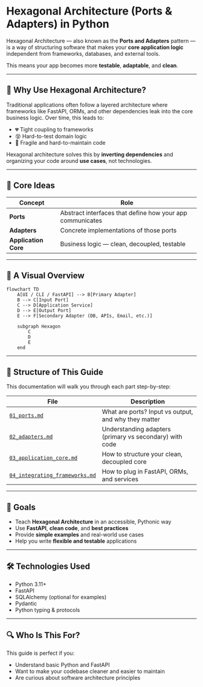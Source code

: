 # Hexagonal Architecture (Ports & Adapters) in Python

Hexagonal Architecture — also known as the **Ports and Adapters** pattern — is a way of structuring software that makes your **core application logic** independent from frameworks, databases, and external tools.

This means your app becomes more **testable**, **adaptable**, and **clean**.

---

## 🌟 Why Use Hexagonal Architecture?

Traditional applications often follow a layered architecture where frameworks like FastAPI, ORMs, and other dependencies leak into the core business logic. Over time, this leads to:

- 💔 Tight coupling to frameworks  
- 😵 Hard-to-test domain logic  
- 🚫 Fragile and hard-to-maintain code  

Hexagonal architecture solves this by **inverting dependencies** and organizing your code around **use cases**, not technologies.

---

## 🧠 Core Ideas

| Concept               | Role                                                      |
|-----------------------|-----------------------------------------------------------|
| **Ports**             | Abstract interfaces that define how your app communicates |
| **Adapters**          | Concrete implementations of those ports                   |
| **Application Core**  | Business logic — clean, decoupled, testable               |

---

## 🔌 A Visual Overview

```mermaid
flowchart TD
    A[UI / CLI / FastAPI] --> B[Primary Adapter]
    B --> C[Input Port]
    C --> D[Application Service]
    D --> E[Output Port]
    E --> F[Secondary Adapter (DB, APIs, Email, etc.)]

    subgraph Hexagon
        C
        D
        E
    end
```

---

## 🧩 Structure of This Guide

This documentation will walk you through each part step-by-step:

| File                                                             | Description                                             |
| ---------------------------------------------------------------- | ------------------------------------------------------- |
| [`01_ports.md`](./01_ports.md)                                    | What are ports? Input vs output, and why they matter    |
| [`02_adapters.md`](./02_adapters.md)                              | Understanding adapters (primary vs secondary) with code |
| [`03_application_core.md`](./03_application_core.md)             | How to structure your clean, decoupled core             |
| [`04_integrating_frameworks.md`](./04_integrating_frameworks.md) | How to plug in FastAPI, ORMs, and services              |

---

## 🚀 Goals

* Teach **Hexagonal Architecture** in an accessible, Pythonic way
* Use **FastAPI**, **clean code**, and **best practices**
* Provide **simple examples** and real-world use cases
* Help you write **flexible and testable** applications

---

## 🛠️ Technologies Used

* Python 3.11+
* FastAPI
* SQLAlchemy (optional for examples)
* Pydantic
* Python typing & protocols

---

## 🔍 Who Is This For?

This guide is perfect if you:

* Understand basic Python and FastAPI
* Want to make your codebase cleaner and easier to maintain
* Are curious about software architecture principles
